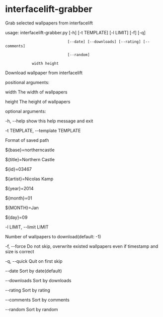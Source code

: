 interfacelift-grabber
=====================

Grab selected wallpapers from interfacelift

usage: interfacelift-grabber.py [-h] [-t TEMPLATE] [-l LIMIT] [-f] [-q]

                                [--date] [--downloads] [--rating] [--comments]

                                [--random]

				width height

Download wallpaper from interfacelift

positional arguments:

  width                 The width of wallpapers

  height                The height of wallpapers

optional arguments:

  -h, --help            show this help message and exit

  -t TEMPLATE, --template TEMPLATE

  Format of saved path

  ${base}=northerncastle

  ${title}=Northern Castle

  ${id}=03467

  ${artist}=Nicolas Kamp

  ${year}=2014

  ${month}=01

  ${MONTH}=Jan

  ${day}=09

  -l LIMIT, --limit LIMIT

  Number of wallpapers to download(default: -1)

  -f, --force           Do not skip, overwrite existed wallpapers even if timestamp and size is correct

  -q, --quick           Quit on first skip

  --date                Sort by date(default)

  --downloads           Sort by downloads

  --rating              Sort by rating

  --comments            Sort by comments

  --random              Sort by random
